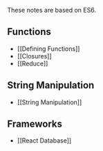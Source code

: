 These notes are based on ES6.
## Functions
- [[Defining Functions]]
- [[Closures]]
- [[Reduce]]

## String Manipulation
- [[String Manipulation]]

## Frameworks
- [[React Database]]
